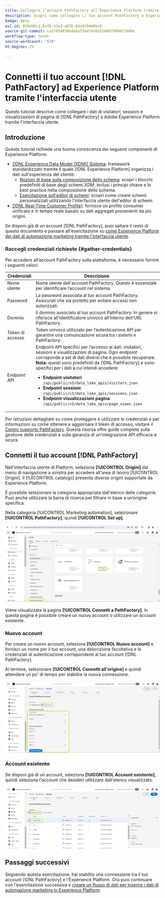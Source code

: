 ```yaml
---
title: Collegare l’account PathFactory all’Experience Platform tramite l’interfaccia utente
description: Scopri come collegare il tuo account PathFactory a Experience Platform tramite l’interfaccia utente.
badge: Beta
exl-id: 859dd0c1-8c4b-43e3-a87b-84c879460bc0
source-git-commit: ca17854830edabaf2bd74265258d6f0096f2888e
workflow-type: tm+mt
source-wordcount: '570'
ht-degree: 2%

---
```


# Connetti il tuo account [!DNL PathFactory] ad Experience Platform tramite l&#39;interfaccia utente

Questo tutorial descrive come collegare i dati di visitatori, sessioni e visualizzazioni di pagina di [!DNL PathFactory] a Adobe Experience Platform tramite l&#39;interfaccia utente.

## Introduzione

Questo tutorial richiede una buona conoscenza dei seguenti componenti di Experience Platform:

* [[!DNL Experience Data Model (XDM)] Sistema](../../../../../xdm/home.md): framework standardizzato tramite il quale [!DNL Experience Platform] organizza i dati sull&#39;esperienza del cliente.
   * [Nozioni di base sulla composizione dello schema](../../../../../xdm/schema/composition.md): scopri i blocchi predefiniti di base degli schemi XDM, inclusi i principi chiave e le best practice nella composizione dello schema.
   * [Esercitazione sull&#39;editor di schemi](../../../../../xdm/tutorials/create-schema-ui.md): scopri come creare schemi personalizzati utilizzando l&#39;interfaccia utente dell&#39;editor di schemi.
* [[!DNL Real-Time Customer Profile]](../../../../../profile/home.md): fornisce un profilo consumer unificato e in tempo reale basato su dati aggregati provenienti da più origini.

Se disponi già di un account [!DNL PathFactory], puoi saltare il resto di questo documento e passare all&#39;esercitazione su [come Experience Platform dei dati di automazione marketing tramite l&#39;interfaccia utente](../../dataflow/marketing-automation.md).

### Raccogli credenziali richieste {#gather-credentials}

Per accedere all’account PathFactory sulla piattaforma, è necessario fornire i seguenti valori:

| Credenziali | Descrizione |
| ---------- | ----------- |
| Nome utente | Nome utente dell&#39;account PathFactory. Questo è essenziale per identificare l’account nel sistema. |
| Password | La password associata al tuo account PathFactory. Assicurati che sia protetto per evitare accessi non autorizzati. |
| Dominio | Il dominio associato al tuo account PathFactory. In genere si riferisce all’identificatore univoco all’interno dell’URL PathFactory. |
| Token di accesso | Token univoco utilizzato per l’autenticazione API per garantire una comunicazione sicura tra i sistemi e PathFactory. |
| Endpoint API | Endpoint API specifici per l’accesso ai dati: visitatori, sessioni e visualizzazioni di pagina. Ogni endpoint corrisponde a set di dati diversi che è possibile recuperare. **Nota:** questi sono predefiniti da [!DNL PathFactory] e sono specifici per i dati a cui intendi accedere: <ul><li>**Endpoint visitatori**: `/api/public/v3/data_lake_apis/visitors.json`</li><li>**Endpoint sessioni**: `/api/public/v3/data_lake_apis/sessions.json`</li><li>**Endpoint visualizzazioni pagina**: `/api/public/v3/data_lake_apis/page_views.json`</li></ul> |

Per istruzioni dettagliate su come proteggere e utilizzare le credenziali e per informazioni su come ottenere e aggiornare il token di accesso, visitare il [Centro supporto PathFactory](https://support.pathfactory.com/categories/adobe/). Questa risorsa offre guide complete sulla gestione delle credenziali e sulla garanzia di un’integrazione API efficace e sicura.


## Connetti il tuo account [!DNL PathFactory]

Nell&#39;interfaccia utente di Platform, seleziona **[!UICONTROL Origini]** dal menu di navigazione a sinistra per accedere all&#39;area di lavoro [!UICONTROL Origini]. Il [!UICONTROL catalogo] presenta diverse origini supportate da Experience Platform.

È possibile selezionare la categoria appropriata dall&#39;elenco delle categorie. Puoi anche utilizzare la barra di ricerca per filtrare in base a un’origine specifica.

Nella categoria [!UICONTROL Marketing automation], selezionare **[!UICONTROL PathFactory]**, quindi **[!UICONTROL Set up]**.

![Catalogo origini con origine PathFactory selezionata.](../../../../images/tutorials/create/pathfactory/catalog.png)

Viene visualizzata la pagina **[!UICONTROL Connetti a PathFactory]**. In questa pagina è possibile creare un nuovo account o utilizzare un account esistente.

### Nuovo account

Per creare un nuovo account, seleziona **[!UICONTROL Nuovo account]** e fornisci un nome per il tuo account, una descrizione facoltativa e le credenziali di autenticazione corrispondenti al tuo account [!DNL PathFactory].

Al termine, selezionare **[!UICONTROL Connetti all&#39;origine]** e quindi attendere un po&#39; di tempo per stabilire la nuova connessione.

![La nuova interfaccia dell&#39;account in cui è possibile autenticare un nuovo account per PathFactory.](../../../../images/tutorials/create/pathfactory/new.png)

### Account esistente

Se disponi già di un account, seleziona **[!UICONTROL Account esistente]**, quindi seleziona l&#39;account che desideri utilizzare dall&#39;elenco visualizzato.

![Interfaccia account esistente in cui è possibile effettuare la selezione da un elenco di account PathFactory esistenti.](../../../../images/tutorials/create/pathfactory/existing.png)

## Passaggi successivi

Seguendo questa esercitazione, hai stabilito una connessione tra il tuo account [!DNL PathFactory] e l&#39;Experience Platform. Ora puoi continuare con l&#39;esercitazione successiva e [creare un flusso di dati per inserire i dati di automazione marketing in Experience Platform](../../dataflow/marketing-automation.md).
